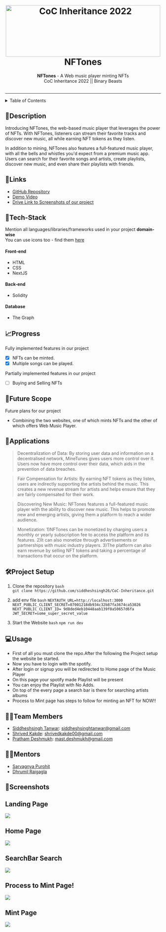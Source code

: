 <h1 align="center">
  <a href="https://github.com/CommunityOfCoders/Inheritance-2022">
    <img src="https://res.cloudinary.com/dn6vz8exv/image/upload/v1665664791/inh_zzefoy.jpg" alt="CoC Inheritance 2022" width="500" height="166">
  </a>
  <br>
  NFTones
</h1>

<div align="center">
   <strong>NFTones</strong> - A Web music player minting NFTs  <br>
  CoC Inheritance 2022 || Binary Beasts <br> <br>
</div>
<hr>

<details>
<summary>Table of Contents</summary>

- [Description](#description)
- [Links](#links)
- [Tech Stack](#tech-stack)
- [Progress](#progress)
- [Future Scope](#future-scope)
- [Applications](#applications)
- [Project Setup](#project-setup)
- [Usage](#usage)
- [Team Members](#team-members)
- [Mentors](#mentors)
- [Screenshots](#screenshots)

</details>

## 📝Description

Introducing NFTones, the web-based music player that leverages the power of NFTs. With NFTones, listeners can stream their favorite tracks and discover new music, all while earning NFT tokens as they listen.

In addition to mining, NFTones also features a full-featured music player, with all the bells and whistles you'd expect from a premium music app. Users can search for their favorite songs and artists, create playlists, discover new music, and even share their playlists with friends.

## 🔗Links

- [GitHub Repository](https://github.com/siddheshsingh26/CoC-Inheritance.git)
- [Demo Video](https://drive.google.com/file/d/1OZgOtzm7Y0qowh1BFyz_aOtdCbvI8mkD/view?usp=sharing)
- [Drive Link to Screenshots of our project](https://drive.google.com/drive/folders/1mSU3A-yDbeoMYFOcRck4dXci9HabSQbV?usp=sharing)

## 🤖Tech-Stack

Mention all languages/libraries/frameworks used in your project **domain-wise**   
You can use icons too - find them [here](https://github.com/get-icon/geticon) 

#### Front-end
- HTML
- CSS
- NextJS

#### Back-end
- Solidity 

#### Database
- The Graph 

## 📈Progress

Fully implemented features in our project

- [x] NFTs can be minted. 
- [x] Multiple songs can be played.

Partially implemented features in our project

- [ ] Buying and Selling NFTs 

## 🔮Future Scope

Future plans for our project 

- Combining the two websites, one of which mints NFTs and the other of which offers Web Music Player.

## 💸Applications

>Decentralization of Data: By storing user data and information on a decentralised network, MineTunes gives users more control over it. Users now have more control over their data, which aids in the prevention of data breaches.

>Fair Compensation for Artists: By earning NFT tokens as they listen, users are indirectly supporting the artists behind the music. This creates a new revenue stream for artists and helps ensure that they are fairly compensated for their work.

>Discovering New Music: NFTones features a full-featured music player with the ability to discover new music. This helps to promote new and emerging artists, giving them a platform to reach a wider audience.

>Monetization: 
1)NFTones can be monetized by charging users a monthly or yearly subscription fee to access the platform and its features.
2)It can also monetize through advertisements or partnerships with music industry players.
3)The platform can also earn revenue by selling NFT tokens and taking a percentage of transactions that occur on the platform.

## 🛠Project Setup

1. Clone the repository
  `bash`  
  `git clone https://github.com/siddheshsingh26/CoC-Inheritance.git`

2. add env file
`bash`
`NEXTAUTH_URL=http://localhost:3000`
`NEXT_PUBLIC_CLIENT_SECRET=07001218db934c32b87fa3674ca53026`
`NEXT_PUBLIC_CLIENT_ID= 9d8ded4eb10448aab139f0a50657d6fa`
`JWT_SECRET=some_super_secret_value`
3. Start the Website
  `bash`
  `npm run dev`

## 💻Usage

- First of all you must clone the repo.After the following the Project setup the website be started.
- Now you have to login with the spotify.
- After login or signup you will be redirected to Home page of the Music Player
- On this page your spotify made Playlist will be present 
- You can enjoy the Playlist with No Adds.
- On top of the every page a search bar is there for searching artists albums 
- Process to Mint page has steps to follow for minting an NFT for NOW!!

## 👨‍💻Team Members

- [Siddheshsingh Tanwar](https://github.com/siddheshsingh26): siddheshsinghtanwar@gmail.com 
- [Shrived Kakde](https://github.com/Shrived00): shrivedkakde00@gmail.com 
- [Pratham Deshmukh](https://github.com/Pratham-Bot): mast.deshmukh@gmail.com 
    
## 👨‍🏫Mentors

- [Sarvagnya Purohit](https://github.com/saRvaGnyA)
- [Dhrumil Raigagla](https://github.com/Dhrumil07) 

## 📱Screenshots

## Landing Page
![](https://i.imgur.com/7Hdayca.png)
## Home Page
![](https://i.imgur.com/NAax63M.png)
## SearchBar Search
![](https://i.imgur.com/nbYFaPp.png)
## Process to Mint Page!
![](https://i.imgur.com/zD9gvKg.png)
## Mint Page
![](https://i.imgur.com/vPl9T5s.jpg)

